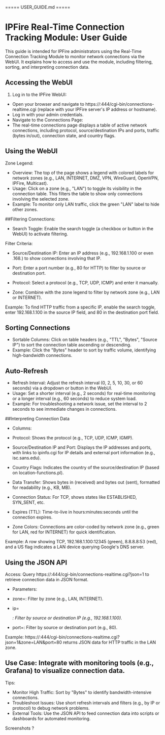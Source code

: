 ===== USER_GUIDE.md =====

# IPFire Real-Time Connection Tracking Module: User Guide

This guide is intended for IPFire administrators using the Real-Time Connection Tracking Module to monitor network connections via the WebUI. It explains how to access and use the module, including filtering, sorting, and interpreting connection data.

## Accessing the WebUI
1. Log in to the IPFire WebUI:
- Open your browser and navigate to https://<ipfire-host>:444/cgi-bin/connections-realtime.cgi (replace <ipfire-host> with your IPFire server's IP address or hostname).
- Log in with your admin credentials.
- Navigate to the Connections Page:
- The real-time connections page displays a table of active network connections, including protocol, source/destination IPs and ports, traffic (bytes in/out), connection state, and country flags.

## Using the WebUI

Zone Legend:
- Overview: The top of the page shows a legend with colored labels for network zones (e.g., LAN, INTERNET, DMZ, VPN, WireGuard, OpenVPN, IPFire, Multicast).
- Usage: Click on a zone (e.g., "LAN") to toggle its visibility in the connection table. This filters the table to show only connections involving the selected zone.
- Example: To monitor only LAN traffic, click the green "LAN" label to hide other zones.

##Filtering Connections:

- Search Toggle: Enable the search toggle (a checkbox or button in the WebUI) to activate filtering.

Filter Criteria:

- Source/Destination IP: Enter an IP address (e.g., 192.168.1.100 or even .168.) to show connections involving that IP.

- Port: Enter a port number (e.g., 80 for HTTP) to filter by source or destination port.

- Protocol: Select a protocol (e.g., TCP, UDP, ICMP) and enter it manually.

- Zone: Combine with the zone legend to filter by network zone (e.g., LAN or INTERNET).

Example: To find HTTP traffic from a specific IP, enable the search toggle, enter 192.168.1.100 in the source IP field, and 80 in the destination port field.

## Sorting Connections

- Sortable Columns: Click on table headers (e.g., "TTL", "Bytes", "Source IP") to sort the connection table ascending or descending.
- Example: Click the "Bytes" header to sort by traffic volume, identifying high-bandwidth connections.

## Auto-Refresh

- Refresh Interval: Adjust the refresh interval (0, 2, 5, 10, 30, or 60 seconds) via a dropdown or button in the WebUI.
- Usage: Set a shorter interval (e.g., 2 seconds) for real-time monitoring or a longer interval (e.g., 60 seconds) to reduce system load.
- Example: For troubleshooting a network issue, set the interval to 2 seconds to see immediate changes in connections.


##Interpreting Connection Data

- Columns:

- Protocol: Shows the protocol (e.g., TCP, UDP, ICMP, IGMP).
- Source/Destination IP and Port: Displays the IP addresses and ports, with links to ipinfo.cgi for IP details and external port information (e.g., isc.sans.edu).
- Country Flags: Indicates the country of the source/destination IP (based on location-functions.pl).
- Data Transfer: Shows bytes in (received) and bytes out (sent), formatted for readability (e.g., KB, MB).
- Connection Status: For TCP, shows states like ESTABLISHED, SYN_SENT, etc.
- Expires (TTL): Time-to-live in hours:minutes:seconds until the connection expires.
- Zone Colors: Connections are color-coded by network zone (e.g., green for LAN, red for INTERNET) for quick identification.

Example: A row showing TCP, 192.168.1.100:12345 (green), 8.8.8.8:53 (red), and a US flag indicates a LAN device querying Google's DNS server.

## Using the JSON API

Access: Query https://<ipfire-host>:444/cgi-bin/connections-realtime.cgi?json=1 to retrieve connection data in JSON format.

- Parameters:

- zone=<zone>: Filter by zone (e.g., LAN, INTERNET).
- ip=<address>: Filter by source or destination IP (e.g., 192.168.1.100).
- port=<number>: Filter by source or destination port (e.g., 80).

Example: https://<ipfire-host>:444/cgi-bin/connections-realtime.cgi?json=1&zone=LAN&port=80 returns JSON data for HTTP traffic in the LAN zone.

## Use Case: Integrate with monitoring tools (e.g., Grafana) to visualize connection data.

Tips:

- Monitor High Traffic: Sort by "Bytes" to identify bandwidth-intensive connections.
- Troubleshoot Issues: Use short refresh intervals and filters (e.g., by IP or protocol) to debug network problems.
- External Tools: Use the JSON API to feed connection data into scripts or dashboards for automated monitoring.

Screenshots ?

